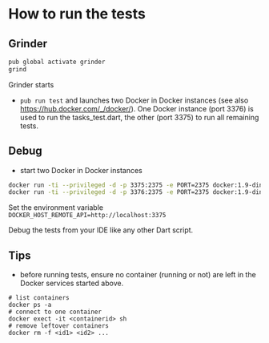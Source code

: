 # How to run the tests

## Grinder 

```bash
pub global activate grinder
grind
```

Grinder starts 

- `pub run test` and launches two Docker in Docker instances (see also 
https://hub.docker.com/_/docker/).
One Docker instance (port 3376) is used to run the tasks_test.dart, the other 
(port 3375) to run all remaining tests.
  

## Debug

- start two Docker in Docker instances
```bash
docker run -ti --privileged -d -p 3375:2375 -e PORT=2375 docker:1.9-dind 
docker run -ti --privileged -d -p 3376:2375 -e PORT=2375 docker:1.9-dind 
```              

Set the environment variable
`DOCKER_HOST_REMOTE_API=http://localhost:3375`

Debug the tests from your IDE like any other Dart script.

## Tips

- before running tests, ensure no container (running or not) are left in the
Docker services started above.

```
# list containers
docker ps -a
# connect to one container 
docker exect -it <containerid> sh
# remove leftover containers
docker rm -f <id1> <id2> ...
``` 
